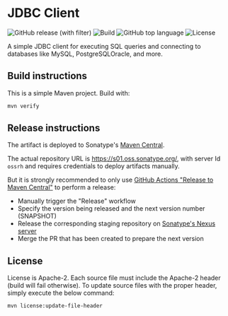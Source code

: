 # JDBC Client

![GitHub release (with filter)](https://img.shields.io/github/v/release/sentrysoftware/jdbc)
![Build](https://img.shields.io/github/actions/workflow/status/sentrysoftware/jdbc/deploy.yml)
![GitHub top language](https://img.shields.io/github/languages/top/sentrysoftware/jdbc)
![License](https://img.shields.io/github/license/sentrysoftware/jdbc)

A simple JDBC client for executing SQL queries and connecting to databases like MySQL, PostgreSQLOracle, and more.

## Build instructions

This is a simple Maven project. Build with:

```bash
mvn verify
```

## Release instructions

The artifact is deployed to Sonatype's [Maven Central](https://central.sonatype.com/).

The actual repository URL is https://s01.oss.sonatype.org/, with server Id `ossrh` and requires credentials to deploy
artifacts manually.

But it is strongly recommended to only use [GitHub Actions "Release to Maven Central"](actions/workflows/release.yml) to perform a release:

* Manually trigger the "Release" workflow
* Specify the version being released and the next version number (SNAPSHOT)
* Release the corresponding staging repository on [Sonatype's Nexus server](https://s01.oss.sonatype.org/)
* Merge the PR that has been created to prepare the next version

## License

License is Apache-2. Each source file must include the Apache-2 header (build will fail otherwise).
To update source files with the proper header, simply execute the below command:

```bash
mvn license:update-file-header
```

